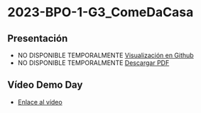 # 2023-BPO-1-G3_ComeDaCasa
## Presentación
* NO DISPONIBLE TEMPORALMENTE [Visualización en Github]( )
* NO DISPONIBLE TEMPORALMENTE [Descargar PDF]( )
## Vídeo Demo Day
* [Enlace al vídeo](https://campusdual-my.sharepoint.com/:v:/p/info/EfDBycPZX8pFnLVnd9ZfKU0BTkiHpe1bQLnuV0m8XKVdnQ?nav=eyJyZWZlcnJhbEluZm8iOnsicmVmZXJyYWxBcHAiOiJPbmVEcml2ZUZvckJ1c2luZXNzIiwicmVmZXJyYWxBcHBQbGF0Zm9ybSI6IldlYiIsInJlZmVycmFsTW9kZSI6InZpZXciLCJyZWZlcnJhbFZpZXciOiJNeUZpbGVzTGlua0NvcHkifX0&e=bDfB7t)
